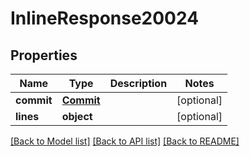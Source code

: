 # InlineResponse20024

## Properties
Name | Type | Description | Notes
------------ | ------------- | ------------- | -------------
**commit** | [**Commit**](Commit.md) |  | [optional] 
**lines** | **object** |  | [optional] 

[[Back to Model list]](../README.md#documentation-for-models) [[Back to API list]](../README.md#documentation-for-api-endpoints) [[Back to README]](../README.md)

